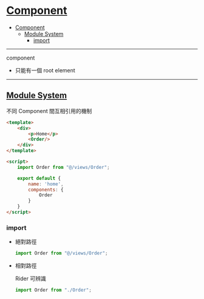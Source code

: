 # [Component](https://vuejs.org/v2/guide/components.html)

- [Component](#component)
  - [Module System](#module-system)
    - [import](#import)

---

component 
- 只能有一個 root element

---

## [Module System](https://vuejs.org/v2/guide/components-registration.html#Module-Systems)

不同 Component 間互相引用的機制

```html
<template>
    <div>
        <p>Home</p>
        <Order/>
    </div>
</template>

<script>
    import Order from "@/views/Order";

    export default {
        name: 'home',
        components: {
            Order
        }
    }
</script>

```

### import

- 絕對路徑

    ```ts
    import Order from "@/views/Order";
    ```

- 相對路徑

    Rider 可辨識

    ```ts
    import Order from "./Order";
    ```
